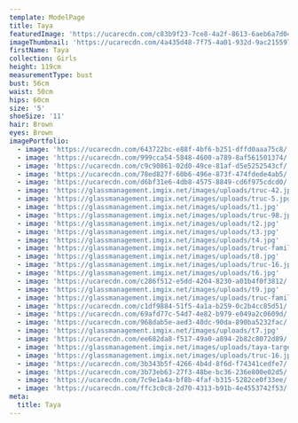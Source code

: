 ```yaml
---
template: ModelPage
title: Taya
featuredImage: 'https://ucarecdn.com/c83b9f23-7ce8-4a2f-8613-6aeb6a7d04b9/'
imageThumbnail: 'https://ucarecdn.com/4a435d48-7f75-4a01-932d-9ac2155975a0/'
firstName: Taya
collection: Girls
height: 119cm
measurementType: bust
bust: 56cm
waist: 50cm
hips: 60cm
size: '5'
shoeSize: '11'
hair: Brown
eyes: Brown
imagePortfolio:
  - image: 'https://ucarecdn.com/643722bc-e88f-4bf6-b251-dffd0aaa75c8/'
  - image: 'https://ucarecdn.com/999cca54-5848-4600-a789-8af561501374/'
  - image: 'https://ucarecdn.com/c9c90861-02d0-49ce-81af-d5e5252543cf/'
  - image: 'https://ucarecdn.com/78ed827f-60b6-496e-873f-474fdede4ab5/'
  - image: 'https://ucarecdn.com/d6bf31e6-4db8-4575-8849-cd6f975cdcd0/'
  - image: 'https://glassmanagement.imgix.net/images/uploads/truc-42.jpg'
  - image: 'https://glassmanagement.imgix.net/images/uploads/truc-5.jpg'
  - image: 'https://glassmanagement.imgix.net/images/uploads/t1.jpg'
  - image: 'https://glassmanagement.imgix.net/images/uploads/truc-98.jpg'
  - image: 'https://glassmanagement.imgix.net/images/uploads/t2.jpg'
  - image: 'https://glassmanagement.imgix.net/images/uploads/t3.jpg'
  - image: 'https://glassmanagement.imgix.net/images/uploads/t4.jpg'
  - image: 'https://glassmanagement.imgix.net/images/uploads/truc-family-9.jpg'
  - image: 'https://glassmanagement.imgix.net/images/uploads/t8.jpg'
  - image: 'https://glassmanagement.imgix.net/images/uploads/truc-16.jpg'
  - image: 'https://glassmanagement.imgix.net/images/uploads/t6.jpg'
  - image: 'https://ucarecdn.com/c286f512-e5dd-4204-8230-a01b4f0f3812/'
  - image: 'https://glassmanagement.imgix.net/images/uploads/t9.jpg'
  - image: 'https://glassmanagement.imgix.net/images/uploads/truc-family-3.jpg'
  - image: 'https://ucarecdn.com/c1df9884-51f5-4a1a-b259-0c2b4cc85d51/'
  - image: 'https://ucarecdn.com/69afd77c-54d7-4e82-b979-e049a2c0609d/'
  - image: 'https://ucarecdn.com/968dab5e-aed3-40dc-90da-890ba5232fac/'
  - image: 'https://glassmanagement.imgix.net/images/uploads/t7.jpg'
  - image: 'https://ucarecdn.com/ee682da8-f517-49a0-a894-2b82c8072d89/'
  - image: 'https://glassmanagement.imgix.net/images/uploads/taya-target.jpg'
  - image: 'https://glassmanagement.imgix.net/images/uploads/truc-16.jpg'
  - image: 'https://ucarecdn.com/3b343b5f-4266-4b4d-8f6d-f74341cedfe7/'
  - image: 'https://ucarecdn.com/3b73eb63-27f3-48be-bc36-236e800e02d5/'
  - image: 'https://ucarecdn.com/7c9e1a4a-bf8b-4faf-b315-5282ce0f33ee/'
  - image: 'https://ucarecdn.com/ffc3c0c8-2d70-4313-b91b-4e4553742f53/'
meta:
  title: Taya
---
```


